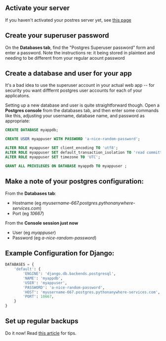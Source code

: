
<!--
.. title: Getting Started with Postgres
.. slug: PostgresGettingStarted
.. date: 2017-09-07 10:35:28 UTC+01:00
.. tags:
.. category:
.. link:
.. description:
.. type: text
-->


## Activate your server

If you haven't activated your postres server yet, see [this page](/pages/Postgres/)

## Create your superuser password

On the **Databases tab**, find the "Postgres Superuser password" form and
enter a password.  Note the instructions re: it being stored in plaintext and
needing to be different from your regular acount password

## Create a database and user for your app

It's a bad idea to use the superuser account in your actual web app -- for
security you want difffernt postgres user accounts for each of your applicatons.

Setting up a new database and user is quite straightforward though.  Open a
**Postgres console** from the databases tab, and then enter some commands like this,
adjusting your username, database name, and password as appropriate:


```sql
CREATE DATABASE myappdb;

CREATE USER myappuser WITH PASSWORD 'a-nice-random-password';

ALTER ROLE myappuser SET client_encoding TO 'utf8';
ALTER ROLE myappuser SET default_transaction_isolation TO 'read committed';
ALTER ROLE myappuser SET timezone TO 'UTC';

GRANT ALL PRIVILEGES ON DATABASE myappdb TO myappuser ;
```

## Make a note of your postgres configuration:

From the **Databases tab**:

* Hostname (eg *myusername-667.postgres.pythonanywhere-services.com*)
* Port (eg *10667*)

From the **Console session just now**

* User (eg *myappuser*)
* Password (eg *a-nice-random-password*)


## Example Configuration for Django:

```python
DATABASES = {
    'default': {
        'ENGINE': 'django.db.backends.postgresql',
        'NAME': 'myappdb',
        'USER': 'myappuser',
        'PASSWORD': 'a-nice-random-password',
        'HOST': 'myusername-667.postgres.pythonanywhere-services.com',
        'PORT': 10667,
    }
}
```


## Set up regular backups

Do it now!  Read [this article](/pages/RegularPostgresBackups/) for tips.

